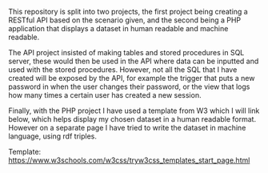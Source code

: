 This repository is split into two projects, the first project being creating a RESTful API based on the scenario given, and the second being a PHP application that displays a dataset in human readable and machine readable. 

The API project insisted of making tables and stored procedures in SQL server, these would then be used in the API where data can be inputted and used with the stored procedures. However, not all the SQL that I have created will be exposed by the API, for example the trigger that puts a new password in when the user changes their password, or the view that logs how many times a certain user has created a new session. 

Finally, with the PHP project I have used a template from W3 which I will link below, which helps display my chosen dataset in a human readable format. However on a separate page I have tried to write the dataset in machine language, using rdf triples. 

Template: https://www.w3schools.com/w3css/tryw3css_templates_start_page.html
